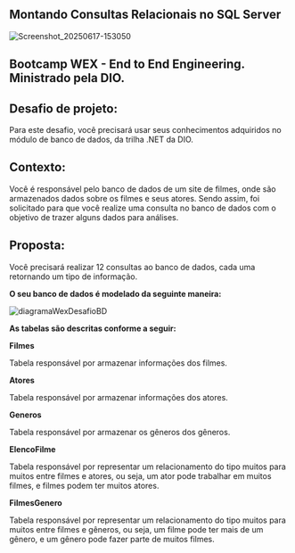 ## Montando Consultas Relacionais no SQL Server 

![Screenshot_20250617-153050](https://github.com/user-attachments/assets/f4cb15ea-1bb3-446d-8b76-3b659dc6d97f)


## Bootcamp WEX - End to End Engineering. Ministrado pela DIO.



## Desafio de projeto: 

Para este desafio, você precisará usar seus conhecimentos adquiridos no módulo de banco de dados, da trilha .NET da DIO.

## Contexto: 
Você é responsável pelo banco de dados de um site de filmes, onde são armazenados dados sobre os filmes e seus atores. Sendo assim, foi solicitado para que você realize uma consulta no banco de dados com o objetivo de trazer alguns dados para análises.

## Proposta:

Você precisará realizar 12 consultas ao banco de dados, cada uma retornando um tipo de informação. 

**O seu banco de dados é modelado da seguinte maneira:**

![diagramaWexDesafioBD](https://github.com/user-attachments/assets/1ee10904-5b2c-46a3-b7df-f2f4d65ccbf1)



**As tabelas são descritas conforme a seguir:**

**Filmes**

Tabela responsável por armazenar informações dos filmes.

**Atores**

Tabela responsável por armazenar informações dos atores.

**Generos**

Tabela responsável por armazenar os gêneros dos gêneros.

**ElencoFilme**

Tabela responsável por representar um relacionamento do tipo muitos para muitos entre filmes e atores, ou seja, um ator pode trabalhar em muitos filmes, e filmes podem ter muitos atores.

**FilmesGenero**

Tabela responsável por representar um relacionamento do tipo muitos para muitos entre filmes e gêneros, ou seja, um filme pode ter mais de um gênero, e um gênero pode fazer parte de muitos filmes. 








